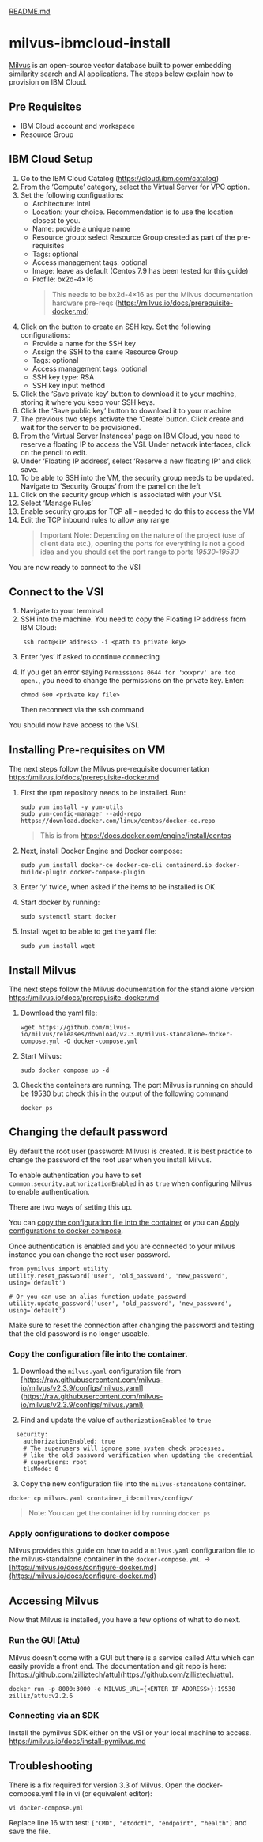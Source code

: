 [README.md](https://github.com/user-attachments/files/22255936/README.md)
# milvus-ibmcloud-install

[Milvus](https://milvus.io/) is an open-source vector database built to power embedding similarity search and AI applications. The steps below explain how to provision on IBM Cloud.

## Pre Requisites

- IBM Cloud account and workspace
- Resource Group

## IBM Cloud Setup

1. Go to the IBM Cloud Catalog (https://cloud.ibm.com/catalog)
2. From the ‘Compute’ category, select the Virtual Server for VPC option.
3. Set the following configuations:
   - Architecture: Intel
   - Location: your choice. Recommendation is to use the location closest to you.
   - Name: provide a unique name
   - Resource group: select Resource Group created as part of the pre-requisites
   - Tags: optional
   - Access management tags: optional
   - Image: leave as default (Centos 7.9 has been tested for this guide)
   - Profile: bx2d-4×16
     > This needs to be bx2d-4×16 as per the Milvus documentation hardware pre-reqs (https://milvus.io/docs/prerequisite-docker.md)
4. Click on the button to create an SSH key. Set the following configurations:
   - Provide a name for the SSH key
   - Assign the SSH to the same Resource Group
   - Tags: optional
   - Access management tags: optional
   - SSH key type: RSA
   - SSH key input method
5. Click the ‘Save private key’ button to download it to your machine, storing it where you keep your SSH keys.
6. Click the ‘Save public key’ button to download it to your machine
7. The previous two steps activate the ‘Create’ button. Click create and wait for the server to be provisioned.
8. From the ‘Virtual Server Instances’ page on IBM Cloud, you need to reserve a floating IP to access the VSI. Under network interfaces, click on the pencil to edit.
9. Under ‘Floating IP address’, select ‘Reserve a new floating IP’ and click save.
10. To be able to SSH into the VM, the security group needs to be updated. Navigate to ‘Security Groups’ from the panel on the left
11. Click on the security group which is associated with your VSI.
12. Select ‘Manage Rules’
13. Enable security groups for TCP all - needed to do this to access the VM
14. Edit the TCP inbound rules to allow any range
    > Important Note: Depending on the nature of the project (use of client data etc.), opening the ports for everything is not a good idea and you should set the port range to ports *19530-19530*

You are now ready to connect to the VSI

## Connect to the VSI

1. Navigate to your terminal
2. SSH into the machine. You need to copy the Floating IP address from IBM Cloud:

```
    ssh root@<IP address> -i <path to private key>
```

3. Enter ‘yes’ if asked to continue connecting
4. If you get an error saying `Permissions 0644 for 'xxxprv' are too open.`, you need to change the permissions on the private key. Enter:

   ```
   chmod 600 <private key file>
   ```

   Then reconnect via the ssh command

You should now have access to the VSI.

## Installing Pre-requisites on VM

The next steps follow the Milvus pre-requisite documentation https://milvus.io/docs/prerequisite-docker.md

1. First the rpm repository needs to be installed. Run:

   ```
   sudo yum install -y yum-utils
   sudo yum-config-manager --add-repo https://download.docker.com/linux/centos/docker-ce.repo

   ```

   > This is from https://docs.docker.com/engine/install/centos

2. Next, install Docker Engine and Docker compose:

   ```
   sudo yum install docker-ce docker-ce-cli containerd.io docker-buildx-plugin docker-compose-plugin
   ```

3. Enter ‘y’ twice, when asked if the items to be installed is OK

4. Start docker by running:

   ```
   sudo systemctl start docker
   ```

5. Install wget to be able to get the yaml file:
   ```
   sudo yum install wget
   ```

## Install Milvus

The next steps follow the Milvus documentation for the stand alone version https://milvus.io/docs/prerequisite-docker.md

1. Download the yaml file:

   ```
   wget https://github.com/milvus-io/milvus/releases/download/v2.3.0/milvus-standalone-docker-compose.yml -O docker-compose.yml
   ```

2. Start Milvus:

   ```
   sudo docker compose up -d
   ```

3. Check the containers are running. The port Milvus is running on should be 19530 but check this in the output of the following command
   ```
   docker ps
   ```

## Changing the default password

By default the root user (password: Milvus) is created. It is best practice to change the password of the root user when you install Milvus.

To enable authentication you have to set `common.security.authorizationEnabled` in as `true` when configuring Milvus to enable authentication.

There are two ways of setting this up. 

You can [copy the configuration file into the container](#copy-the-configuration-file-into-the-container) or you can [Apply configurations to docker compose](#apply-configurations-to-docker-compose).

Once authentication is enabled and you are connected to your milvus instance you can change the root user password.

```
from pymilvus import utility
utility.reset_password('user', 'old_password', 'new_password', using='default')

# Or you can use an alias function update_password
utility.update_password('user', 'old_password', 'new_password', using='default')
```

Make sure to reset the connection after changing the password and testing that the old password is no longer useable.

### Copy the configuration file into the container.

1. Download the `milvus.yaml` configuration file from [https://raw.githubusercontent.com/milvus-io/milvus/v2.3.9/configs/milvus.yaml](https://raw.githubusercontent.com/milvus-io/milvus/v2.3.9/configs/milvus.yaml)

2. Find and update the value of `authorizationEnabled` to `true`

```console
  security:
    authorizationEnabled: true
    # The superusers will ignore some system check processes,
    # like the old password verification when updating the credential
    # superUsers: root
    tlsMode: 0
```

3. Copy the new configuration file into the `milvus-standalone` container.

```console
docker cp milvus.yaml <container_id>:milvus/configs/
```
   >Note: You can get the container id by running `docker ps`

### Apply configurations to docker compose

Milvus provides this guide on how to add a `milvus.yaml` configuration file to the milvus-standalone container in the `docker-compose.yml`. -> [https://milvus.io/docs/configure-docker.md](https://milvus.io/docs/configure-docker.md)


## Accessing Milvus

Now that Milvus is installed, you have a few options of what to do next.

### Run the GUI (Attu)

Milvus doesn't come with a GUI but there is a service called Attu which can easily provide a front end. The documentation and git repo is here: [https://github.com/zilliztech/attu](https://github.com/zilliztech/attu).

```
docker run -p 8000:3000 -e MILVUS_URL={<ENTER IP ADDRESS>}:19530 zilliz/attu:v2.2.6
```

### Connecting via an SDK

Install the pymilvus SDK either on the VSI or your local machine to access. https://milvus.io/docs/install-pymilvus.md

## Troubleshooting

There is a fix required for version 3.3 of Milvus. Open the docker-compose.yml file in vi (or equivalent editor):

```
vi docker-compose.yml
```

Replace line 16 with test: `["CMD", "etcdctl", "endpoint", "health"]` and save the file.
